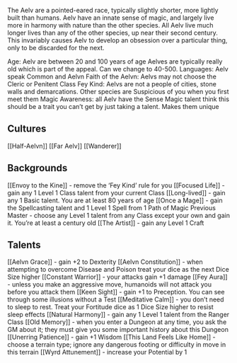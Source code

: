 The Aelv are a pointed-eared race, typically slightly shorter, more lightly built than humans.
Aelv have an innate sense of magic, and largely live more in harmony with nature than the other species. 
All Aelv live much longer lives than any of the other species, up near their second century. This invariably causes Aelv to develop an obsession over a particular thing, only to be discarded for the next.

Age: Aelv are between 20 and 100 years of age Aelves are typically really old which is part of the appeal. Can we change to 40-500.
Languages: Aelv speak Common and Aelvn
Faith of the Aelvn: Aelvs may not choose the Cleric or Penitent Class
Fey Kind: Aelvs are not a people of cities, stone walls and demarcations. Other species are Suspicious of you when you first meet them
Magic Awareness: all Aelv have the Sense Magic talent think this should be a trait you can’t get by just taking a talent. Makes them unique 

## Cultures
[[Half-Aelvn]]
[[Far Aelv]]
[[Wanderer]]

## Backgrounds
[[Envoy to the Kine]] - remove the ‘Fey Kind’ rule for you
[[Focused Life]] - gain any 1 Level 1 Class talent from your current Class
[[Long-lived]] - gain any 1 Basic talent. You are at least 80 years of age
[[Once a Mage]] - gain the Spellcasting talent and 1 Level 1 Spell from 1 Path of Magic
Previous Master - choose any Level 1 talent from any Class except your own and gain it. You’re at least a century old
[[The Artist]] - gain any Level 1 Craft

## Talents
[[Aelvn Grace]] - gain +2 to Dexterity
[[Aelvn Constitution]] - when attempting to overcome Disease and Poison treat your dice as the next Dice Size higher
[[Constant Warrior]] -  your attacks gain +1 damage
[[Fey Aura]] - unless you make an aggressive move, humanoids will not attack you before you attack them
[[Keen Sight]] - gain +1 to Preception. You can see through some illusions without a Test
[[Meditative Calm]] - you don’t need to sleep to rest. Treat your Fortitude dice as 1 Dice Size higher to resist sleep effects
[[Natural Harmony]] - gain any 1 Level 1 talent from the Ranger Class
[[Old Memory]] - when you enter a Dungeon at any time, you ask the GM about it; they must give you some important history about this Dungeon
[[Unerring Patience]] - gain +1 Wisdom
[[This Land Feels Like Home]] - choose a terrain type; ignore any dangerous footing or difficulty in move in this terrain 
[[Wyrd Attunement]] - increase your Potential by 1